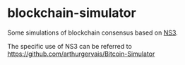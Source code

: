 # blockchain-simulator

Some simulations of blockchain consensus based on [NS3](https://www.nsnam.org/).

The specific use of NS3 can be referred to
https://github.com/arthurgervais/Bitcoin-Simulator
